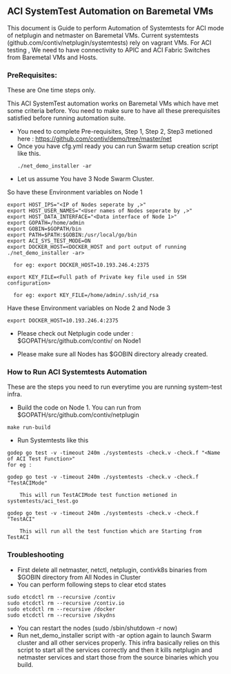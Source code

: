 ## ACI SystemTest Automation on Baremetal VMs

This document is Guide to perform Automation of Systemtests for ACI mode of netplugin and netmaster on Baremetal VMs.
Current systemtests (github.com/contiv/netplugin/systemtests) rely on vagrant VMs. For ACI testing , We need to have connectivity
to APIC and ACI Fabric Switches from Baremetal VMs and Hosts.


### PreRequisites:

These are One time steps only.

This ACI SystemTest automation works on Baremetal VMs which have met some criteria before. You need to make sure to have all these
prerequisites satisfied before running automation suite.

* You need to complete Pre-requisites, Step 1, Step 2, Step3 metioned here : https://github.com/contiv/demo/tree/master/net
* Once you have cfg.yml ready you can run Swarm setup creation script like this.
  ```
  ./net_demo_installer -ar
  ```
* Let us assume You have 3 Node Swarm Cluster.

So have these Environment variables on Node 1

```
export HOST_IPS="<IP of Nodes seperate by ,>"
export HOST_USER_NAMES="<User names of Nodes seperate by ,>"
export HOST_DATA_INTERFACE="<Data interface of Node 1>"
export GOPATH=/home/admin
export GOBIN=$GOPATH/bin
export PATH=$PATH:$GOBIN:/usr/local/go/bin
export ACI_SYS_TEST_MODE=ON
export DOCKER_HOST=<DOCKER_HOST and port output of running ./net_demo_installer -ar>

  for eg: export DOCKER_HOST=10.193.246.4:2375

export KEY_FILE=<Full path of Private key file used in SSH configuration>

  for eg: export KEY_FILE=/home/admin/.ssh/id_rsa
```

Have these Environment variables on Node 2 and Node 3
```
export DOCKER_HOST=10.193.246.4:2375
```  

* Please check out Netplugin code under : $GOPATH/src/github.com/contiv/ on Node1

* Please make sure all Nodes has $GOBIN directory already created.

### How to Run ACI Systemtests Automation

These are the steps you need to run everytime you are running system-test infra.

* Build the code on Node 1. You can run from $GOPATH/src/github.com/contiv/netplugin
```
make run-build
```
* Run Systemtests like this
```
godep go test -v -timeout 240m ./systemtests -check.v -check.f "<Name of ACI Test Function>"
for eg :

godep go test -v -timeout 240m ./systemtests -check.v -check.f "TestACIMode"

	This will run TestACIMode test function metioned in systemtests/aci_test.go

godep go test -v -timeout 240m ./systemtests -check.v -check.f "TestACI"

	This will run all the test function which are Starting from TestACI
```

### Troubleshooting

* First delete all netmaster, netctl, netplugin, contivk8s binaries from $GOBIN directory from All Nodes in Cluster
* You can perform following steps to clear etcd states
```
sudo etcdctl rm --recursive /contiv
sudo etcdctl rm --recursive /contiv.io
sudo etcdctl rm --recursive /docker
sudo etcdctl rm --recursive /skydns
```
* You can restart the nodes (sudo /sbin/shutdown -r now)
* Run net_demo_installer script with -ar option again to launch Swarm cluster and all other services properly.
  This infra basically relies on this script to start all the services correctly and then it kills netplugin and netmaster
  services and start those from the source binaries which you build.
